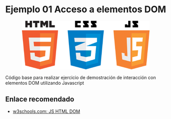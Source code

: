 # Ejemplo 01 Acceso a elementos DOM

<center>
<img src="img/js.png" width="400" title="JS">
</center>

Código base para realizar ejercicio de demostración de interacción con elementos DOM utilizando Javascript

## Enlace recomendado

- [w3schools.com: JS HTML DOM](https://www.w3schools.com/js/js_htmldom.asp)

